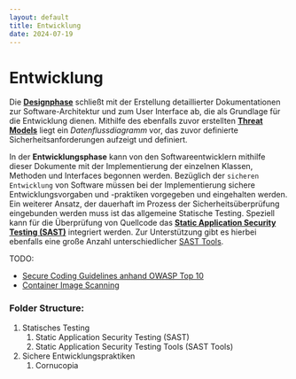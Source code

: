 ```yaml
---
layout: default
title: Entwicklung
date: 2024-07-19
---
```


# Entwicklung
Die [**Designphase**](/pages/design/) schließt mit der Erstellung detaillierter Dokumentationen zur Software-Architektur und zum User Interface ab, die als Grundlage für die Entwicklung dienen. Mithilfe des ebenfalls zuvor erstellten [**Threat Models**](/pages/...) liegt ein *Datenflussdiagramm* vor, das zuvor definierte Sicherheitsanforderungen aufzeigt und definiert.

In der **Entwicklungsphase** kann von den Softwareentwicklern mithilfe dieser Dokumente  mit der Implementierung der einzelnen Klassen, Methoden und Interfaces begonnen werden.
Bezüglich der `sicheren Entwicklung` von Software müssen bei der Implementierung sichere Entwicklungsvorgaben und -praktiken vorgegeben und eingehalten werden. Ein weiterer Ansatz, der dauerhaft im Prozess der Sicherheitsüberprüfung eingebunden werden muss ist das allgemeine Statische Testing. Speziell kann für die Überprüfung von Quellcode das [**Static Application Security Testing (SAST)**](/pages/...) integriert werden. Zur Unterstützung gibt es hierbei ebenfalls eine große Anzahl unterschiedlicher [SAST Tools](/pages/entwicklung/sast_sca.html).

TODO:

- [Secure Coding Guidelines anhand OWASP Top 10](/pages/entwicklung/guidelines/)
- [Container Image Scanning](/pages/entwicklung/image_scanning)


### Folder Structure:
1. Statisches Testing
    1. Static Application Security Testing (SAST)
    2. Static Application Security Testing Tools (SAST Tools)
2.  Sichere Entwicklungspraktiken
    1. Cornucopia